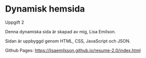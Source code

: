 # Dynamisk hemsida 
Uppgift 2

Denna dynamiska sida är skapad av mig, Lisa Emilson.

Sidan är uppbyggd genom HTML, CSS, JavaScript och JSON. 

Github Pages: https://lisaemilsson.github.io/resume-2.0/index.html
